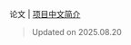 论文 | [项目中文简介](https://github.com/LJoson/arXiv_daily/blob/main/README_zh-CN.md)

> Updated on 2025.08.20

